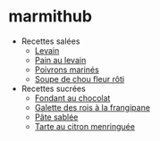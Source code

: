 # marmithub

- Recettes salées
  - [Levain](./recettes/salees/levain.md)
  - [Pain au levain](./recettes/salees/pain_au_levain.md)
  - [Poivrons marinés](./recettes/salees/poivrons_marines.md)
  - [Soupe de chou fleur rôti](./recettes/salees/soupe_chou_fleur.md)
- Recettes sucrées
  - [Fondant au chocolat](./recettes/sucrees/fondant_au_chocolat.md)
  - [Galette des rois à la frangipane](./recettes/sucrees/galette_des_rois.md)
  - [Pâte sablée](./recettes/sucrees/pate_sablee.md)
  - [Tarte au citron menringuée](./recettes/sucrees/tarte_citron_meringuee.md)

